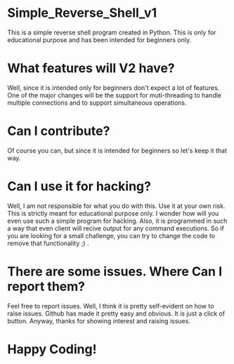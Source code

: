 # Simple_Reverse_Shell_v1
This is a simple reverse shell program created in Python. This is only for educational purpose and has been intended for beginners only.

# What features will V2 have?
Well, since it is intended only for beginners don't expect a lot of features. One of the major changes will be the support for muti-threading to handle multiple connections and to support simultaneous operations.

# Can I contribute?
Of course you can, but since it is intended for beginners so let's keep it that way.

# Can I use it for hacking?
Well, I am not responsible for what you do with this. Use it at your own risk. This is strictly meant for educational purpose only. I wonder how will you even use such a simple program for hacking. Also, it is programmed in such a way that even client will recive output for any command executions. So if you are looking for a small challenge, you can try to change the code to remove that functionality ;) . 

# There are some issues. Where Can I report them?

Feel free to report issues. Well, I think it is pretty self-evident on how to raise issues. Github has made it pretty easy and obvious. It is just a click of button. Anyway, thanks for showing interest and raising issues.

# Happy Coding!
